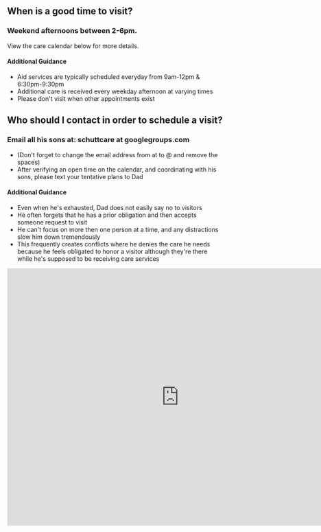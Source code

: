 ## When is a good time to visit?  
### Weekend afternoons between 2-6pm.
View the care calendar below for more details.  
#### Additional Guidance
- Aid services are typically scheduled everyday from 9am-12pm & 6:30pm-9:30pm
- Additional care is received every weekday afternoon at varying times
- Please don't visit when other appointments exist

## Who should I contact in order to schedule a visit?
### Email all his sons at: schuttcare at googlegroups.com
- (Don't forget to change the email address from at to @ and remove the spaces)
- After verifying an open time on the calendar, and coordinating with his sons, please text your tentative plans to Dad

#### Additional Guidance
- Even when he's exhausted, Dad does not easily say no to visitors
- He often forgets that he has a prior obligation and then accepts someone request to visit
- He can't focus on more then one person at a time, and any distractions slow him down tremendously
- This frequently creates conflicts where he denies the care he needs because he feels obligated to honor a visitor although they're there while he's supposed to be receiving care services

<iframe src="https://calendar.google.com/calendar/embed?showTitle=0&showNav=0&showCalendars=0&height=600&wkst=1&bgcolor=%23FFFFFF&src=g3an0vd8uul6c4sroir56qjq2s%40group.calendar.google.com&color=%23691426&ctz=America%2FNew_York" style="border-width:0" width="800" height="600" frameborder="0" scrolling="no"></iframe>
